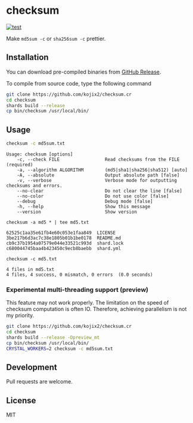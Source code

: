 # checksum

[![test](https://github.com/kojix2/checksum.cr/actions/workflows/test.yml/badge.svg)](https://github.com/kojix2/checksum.cr/actions/workflows/test.yml)

Make `md5sum -c` or `sha256sum -c` prettier.

## Installation

You can download pre-compiled binaries from [GitHub Release](https://github.com/kojix2/checksum.cr/releases).

To compile from source code, type the following command

```sh
git clone https://github.com/kojix2/checksum.cr
cd checksum
shards build --release
cp bin/checksum /usr/local/bin/
```

## Usage

```sh
checksum -c md5sum.txt
```

```
Usage: checksum [options]
    -c, --check FILE                 Read checksums from the FILE (required)
    -a, --algorithm ALGORITHM        (md5|sha1|sha256|sha512) [auto]
    -A, --absolute                   Output absolute path [false]
    -v, --verbose                    Verbose mode for outputting checksums and errors.
    --no-clear                       Do not clear the line [false]
    --no-color                       Do not use color [false]
    --debug                          Debug mode [false]
    -h, --help                       Show this message
    --version                        Show version
```

```
checksum -a md5 * | tee md5.txt
```

```
62525c1aa35e61fb4e60c053e1faa849  LICENSE
3be217b6d3ac7c38e1805b01b1be0178  README.md
cb9c37b1954a07579e044e33521c993d  shard.lock
c680044745baa4b423450c9ecb8baebb  shard.yml
```

```
checksum -c md5.txt
```

```
4 files in md5.txt
4 files, 4 success, 0 mismatch, 0 errors  (0.0 seconds)
```

### Experimental multi-threading support (preview)

This feature may not work properly. The limitation on the speed of checksum computation is often IO. Therefore, achieving parallelism is not my priority.

```sh
git clone https://github.com/kojix2/checksum.cr
cd checksum
shards build --release -Dpreview_mt
cp bin/checksum /usr/local/bin/
CRYSTAL_WORKERS=2 checksum -c md5sum.txt
```

## Development

Pull requests are welcome.

## License

MIT
